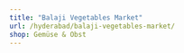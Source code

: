 ```yaml
---
title: "Balaji Vegetables Market"
url: /hyderabad/balaji-vegetables-market/
shop: Gemüse & Obst
---
```

